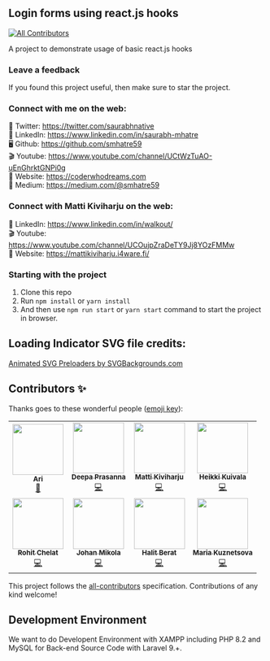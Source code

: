 ﻿## Login forms using react.js hooks 
<!-- ALL-CONTRIBUTORS-BADGE:START - Do not remove or modify this section -->
[![All Contributors](https://img.shields.io/badge/all_contributors-2-orange.svg?style=flat-square)](#contributors-)
<!-- ALL-CONTRIBUTORS-BADGE:END -->
A project to demonstrate usage of basic react.js hooks

### Leave a feedback
If you found this project useful, then make sure to star the project.

### Connect with me on the web:
🦜 Twitter: https://twitter.com/saurabhnative  
💼 LinkedIn: https://www.linkedin.com/in/saurabh-mhatre   
🖥 Github: https://github.com/smhatre59  
🎬 Youtube: https://www.youtube.com/channel/UCtWzTuAO-uEnGhrktGNPi0g  
📃 Website: https://coderwhodreams.com   
📝 Medium: https://medium.com/@smhatre59 

### Connect with Matti Kiviharju on the web:
💼 LinkedIn: https://www.linkedin.com/in/walkout/  
🎬 Youtube: https://www.youtube.com/channel/UCOujpZraDeTY9Jj8YOzFMMw    
📃 Website: https://mattikiviharju.i4ware.fi/    

### Starting with the project   
1. Clone this repo  
2. Run `npm install` or `yarn install`  
3. And then use `npm run start` or `yarn start` command to start the project in browser. 

## Loading Indicator SVG file credits:

<a href="https://www.svgbackgrounds.com/elements/animated-svg-preloaders/">Animated SVG Preloaders by SVGBackgrounds.com</a>

## Contributors ✨

Thanks goes to these wonderful people ([emoji key](https://allcontributors.org/docs/en/emoji-key)):

<!-- ALL-CONTRIBUTORS-LIST:START - Do not remove or modify this section -->
<!-- prettier-ignore-start -->
<!-- markdownlint-disable -->
<table>
  <tr>
    <td align="center"><a href="https://github.com/ArianeJDB"><img src="https://avatars2.githubusercontent.com/u/45037868?v=4" width="100" height="100" alt=""/><br /><sub><b>Ari</b></sub></a><br /><a href="https://github.com/codeclassifiers/loginforms/commits?author=ArianeJDB" title="Documentation">📖</a></td>
    <td align="center"><a href="https://github.com/DeepaPrasanna"><img src="https://avatars1.githubusercontent.com/u/54895192?v=4" width="100" height="100" alt=""/><br /><sub><b>Deepa Prasanna</b></sub></a><br /><a href="https://github.com/codeclassifiers/loginforms/commits?author=DeepaPrasanna" title="Code">💻</a></td>
	<td align="center"><a href="https://github.com/foghorn-hash"><img src="https://avatars.githubusercontent.com/u/66802573?v=4" width="100" height="100" alt=""/><br /><sub><b>Matti Kiviharju</b></sub></a><br /><a href="#" title="Code">💻</a></td>
        <td align="center"><a href="https://github.com/ParkanonTulikukko"><img src="https://avatars.githubusercontent.com/u/60129091?v=4" width="100" height="100" alt=""/><br /><sub><b>Heikki Kuivala</b></sub></a><br /><a href="#" title="Code">💻</a></td>		  
	  </tr>
   <tr>
        <td align="center"><a href="https://github.com/rohitchelat2"><img src="https://avatars.githubusercontent.com/u/157241551?v=4" width="100" height="100" alt=""/><br /><sub><b>Rohit Chelat</b></sub></a><br /><a href="#" title="Code">💻</a></td>
	   <td align="center"><a href="https://github.com/bot80085"><img src="https://avatars.githubusercontent.com/u/108549262?v=4" width="100" height="100" alt=""/><br /><sub><b>Johan Mikola</b></sub></a><br /><a href="#" title="Code">💻</a></td>
        <td align="center"><a href="https://github.com/blackberry2024"><img src="https://avatars.githubusercontent.com/u/163501390?v=4" width="100" height="100" alt=""/><br /><sub><b>Halit Berat</b></sub></a><br /><a href="#" title="Code">💻</a></td>
        <td align="center"><a href="https://github.com/Makuzaza"><img src="https://avatars.githubusercontent.com/u/142216993?v=4" width="100" height="100" alt=""/><br /><sub><b>Maria Kuznetsova</b></sub></a><br /><a href="#" title="Code">💻</a></td>
  </tr>
</table>

<!-- markdownlint-enable -->
<!-- prettier-ignore-end -->
<!-- ALL-CONTRIBUTORS-LIST:END -->

This project follows the [all-contributors](https://github.com/all-contributors/all-contributors) specification. Contributions of any kind welcome!

## Development Environment

We want to do Developent Environment with XAMPP including PHP 8.2 and MySQL for Back-end Source Code with Laravel 9.+.
